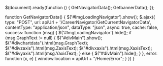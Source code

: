 $(document).ready(function () {
    GetNavigatorData();
    GetbannerData();
});

function GetNavigatorData() {
    $('#ImgLoadingNavigator').show();
    $.ajax({
        type: "POST",
        url: apiUrl + '/CareerNavigator/GetCurrentNavigatorData',
        contentType: "application/json",
        dataType: "json",
        async: true,
        cache: false,
        success: function (msg) {
            $('#ImgLoadingNavigator').hide();
            if (msg.GraphText != null) {
                $("#divMain").show();
                $("#divchartdata").html(msg.GraphText);
                $("#divzaxis").html(msg.ZaxisText);
                $("#divxaxis").html(msg.XaxisText);
                $("#divyaxis").html(msg.YaxisText);
            }
            else {
                $("#divMain").hide();
            }
        },
        error: function (x, e) {
            window.location = apiUrl + "/Home/Error";
        }
    })
}
